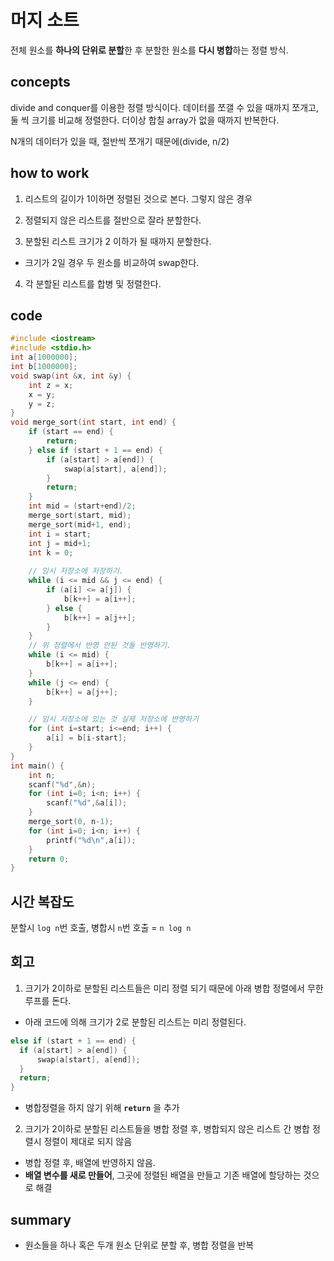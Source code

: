 # 머지 소트
전체 원소를 **하나의 단위로 분할**한 후 분할한 원소를 **다시 병합**하는 정렬 방식.

## concepts

divide and conquer를 이용한 정렬 방식이다. 데이터를 쪼갤 수 있을 때까지 쪼개고, 둘 씩 크기를 비교해 정렬한다. 더이상 합칠 array가 없을 때까지 반복한다. 

N개의 데이터가 있을 때, 절반씩 쪼개기 때문에(divide, n/2)

## how to work
1. 리스트의 길이가 1이하면 정렬된 것으로 본다. 그렇지 않은 경우

2. 정렬되지 않은 리스트를 절반으로 잘라 분할한다.

3. 분할된 리스트 크기가 2 이하가 될 때까지 분할한다.
  - 크기가 2일 경우 두 원소를 비교하여 swap한다.

4. 각 분할된 리스트를 합병 및 정렬한다.

## code
```C
#include <iostream>
#include <stdio.h>
int a[1000000];
int b[1000000];
void swap(int &x, int &y) {
    int z = x;
    x = y;
    y = z;
}
void merge_sort(int start, int end) {
    if (start == end) {
        return;
    } else if (start + 1 == end) {
        if (a[start] > a[end]) {
            swap(a[start], a[end]);
        }
        return;
    }
    int mid = (start+end)/2;
    merge_sort(start, mid);
    merge_sort(mid+1, end);
    int i = start;
    int j = mid+1;
    int k = 0;
    
    // 임시 저장소에 저장하기.
    while (i <= mid && j <= end) {
        if (a[i] <= a[j]) {
            b[k++] = a[i++];
        } else {
            b[k++] = a[j++];
        }
    }
    // 위 정렬에서 반영 안된 것들 반영하기.
    while (i <= mid) {
        b[k++] = a[i++];
    }
    while (j <= end) {
        b[k++] = a[j++];
    }

    // 임시 저장소에 있는 것 실제 저장소에 반영하기
    for (int i=start; i<=end; i++) {
        a[i] = b[i-start];
    }
}
int main() {
    int n;
    scanf("%d",&n);
    for (int i=0; i<n; i++) {
        scanf("%d",&a[i]);
    }
    merge_sort(0, n-1);
    for (int i=0; i<n; i++) {
        printf("%d\n",a[i]);
    }
    return 0;
}
```

## 시간 복잡도

분할시 `log n`번 호출, 병합시 `n`번 호출 = `n log n`

## 회고

1. 크기가 2이하로 분할된 리스트들은 미리 정렬 되기 때문에 아래 병합 정렬에서 무한 루프를 돈다.
  - 아래 코드에 의해 크기가 2로 분할된 리스트는 미리 정렬된다.

  ```C
  else if (start + 1 == end) {
    if (a[start] > a[end]) {
        swap(a[start], a[end]);
    }
    return;
  }
  ```

  - 병합정렬을 하지 않기 위해 **`return`** 을 추가

2. 크기가 2이하로 분할된 리스트들을 병합 정렬 후, 병합되지 않은 리스트 간 병합 정렬시 정렬이 제대로 되지 않음
  - 병합 정렬 후, 배열에 반영하지 않음.
  - **배열 변수를 새로 만들어**, 그곳에 정렬된 배열을 만들고 기존 배열에 할당하는 것으로 해결


## summary
- 원소들을 하나 혹은 두개 원소 단위로 분할 후, 병합 정렬을 반복 

